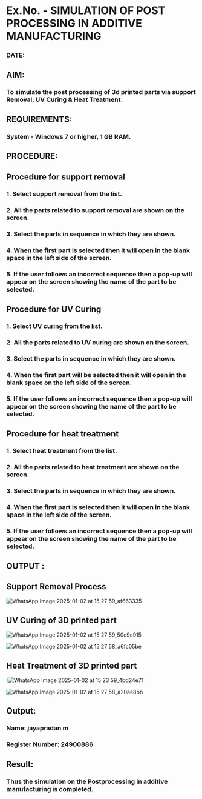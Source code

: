 
# Ex.No.  - SIMULATION OF POST PROCESSING IN ADDITIVE MANUFACTURING

### DATE: 

## AIM: 
### To simulate the post processing of 3d printed parts via support Removal, UV Curing & Heat Treatment.

## REQUIREMENTS:
### System - Windows 7 or higher, 1 GB RAM.

## PROCEDURE:

## Procedure for support removal
### 1.	Select support removal from the list.
### 2.	All the parts related to support removal are shown on the screen.
### 3.	Select the parts in sequence in which they are shown.
### 4.	When the first part is selected then it will open in the blank space in the left side of the screen.
### 5.	If the user follows an incorrect sequence then a pop-up will appear on the screen showing the name of the part to be selected.

## Procedure for UV Curing
### 1.	Select UV curing from the list.
### 2.	All the parts related to UV curing are shown on the screen.
### 3.	Select the parts in sequence in which they are shown.
### 4.	When the first part will be selected then it will open in the blank space on the left side of the screen.
### 5.	If the user follows an incorrect sequence then a pop-up will appear on the screen showing the name of the part to be selected.

## Procedure for heat treatment
### 1.	Select heat treatment from the list.
### 2.	All the parts related to heat treatment are shown on the screen.
### 3.	Select the parts in sequence in which they are shown.
### 4.	When the first part is selected then it will open in the blank space in the left side of the screen.
### 5.	If the user follows an incorrect sequence then a pop-up will appear on the screen showing the name of the part to be selected.

## OUTPUT :

## Support Removal Process
![WhatsApp Image 2025-01-02 at 15 27 59_af663335](https://github.com/user-attachments/assets/bc53b092-5ab4-4050-a125-425519c2a5a0)

## UV Curing of 3D printed part
![WhatsApp Image 2025-01-02 at 15 27 59_50c9c915](https://github.com/user-attachments/assets/17d07d47-370a-4ece-b77f-7926bbeae966)

![WhatsApp Image 2025-01-02 at 15 27 58_a6fc05be](https://github.com/user-attachments/assets/26b7fc33-97e4-42b7-813e-6f3960a30b88)


## Heat Treatment of 3D printed part
!![WhatsApp Image 2025-01-02 at 15 23 59_4bd24e71](https://github.com/user-attachments/assets/b320f64a-6380-42b5-8427-ecc338348ef9)

![WhatsApp Image 2025-01-02 at 15 27 58_a20ae8bb](https://github.com/user-attachments/assets/5d76fd87-5111-4187-9fea-5cf15ff80b03)

## Output:

### Name: jayapradan m
### Register Number: 24900886

## Result: 
### Thus the simulation on the Postprocessing in additive manufacturing is completed.

